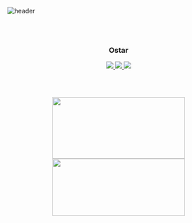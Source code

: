 ![header](https://capsule-render.vercel.app/api?type=Soft&color=gradient&height=100&section=footer&text=Welcome%20to%20my%20Github&fontSize=45)

<br/>
<br/>

<h3 align='center'>Ostar</h3>
<p align='center'>
    <a href='https://ostarblog.netlify.app/'>
        <img src='https://img.shields.io/badge/Tech%20Blog-1E821E?style=flat-square&logo=Bloglovin&logoColor=white&link=https://ostarblog.netlify.app/'/>
    </a>
    <a href='https://www.instagram.com/o_star.1/'>
        <img src='https://img.shields.io/badge/Instagram-E4405F?style=flat-square&logo=Instagram&logoColor=white&link=https://www.instagram.com/o_star.1/'/>
    </a>
    <a href='https://www.notion.so/ostarstudyroom/O-star-StudyRoom-b08350f637df436c9d48238c2572e0fa'>
        <img src='https://img.shields.io/badge/Notion-000000?style=flat-square&logo=Notion&logoColor=white&link=https://www.notion.so/ostarstudyroom/O-star-StudyRoom-b08350f637df436c9d48238c2572e0fa'/>
    </a>
</p>
<br/>
<br/>
<p align='center'>
    <img src='https://github-readme-stats.vercel.app/api?username=o-star&theme=radical' width='300px' height='140px'/>
    <img src='http://mazassumnida.wtf/api/generate_badge?boj=uh04049' width='300px' height='130px'/>
</p>

